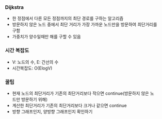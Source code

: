 ### Dijkstra
- 한 정점에서 다른 모든 정점까지의 최단 경로를 구하는 알고리즘
- 방문하지 않은 노드 중에서 최단 거리가 가장 가까운 노드만을 방문하여 최단거리를 구함
- 가중치가 양수일때만 해를 구할 수 있음

### 시간 복잡도
- V: 노드의 수, E: 간선의 수
- 시간복잡도: O(ElogV)

### 꿀팁
- 현재 노드의 최단거리가 기존의 최단거리보다 작으면 continue(방문하지 않은 노드만 방문하기 위해)
- 계산한 최단거리가 기존의 최단거리보다 크거나 같으면 continue
- 방향 그래프인지, 양방향 그래프인지 확인하기
